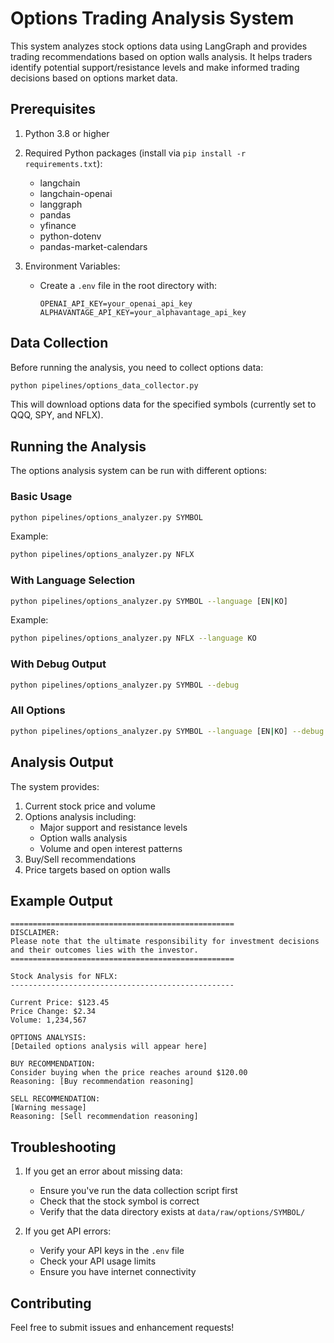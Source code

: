 # Options Trading Analysis System

This system analyzes stock options data using LangGraph and provides trading recommendations based on option walls analysis. It helps traders identify potential support/resistance levels and make informed trading decisions based on options market data.

## Prerequisites

1. Python 3.8 or higher
2. Required Python packages (install via `pip install -r requirements.txt`):
   - langchain
   - langchain-openai
   - langgraph
   - pandas
   - yfinance
   - python-dotenv
   - pandas-market-calendars

3. Environment Variables:
   - Create a `.env` file in the root directory with:
     ```
     OPENAI_API_KEY=your_openai_api_key
     ALPHAVANTAGE_API_KEY=your_alphavantage_api_key
     ```

## Data Collection

Before running the analysis, you need to collect options data:

```bash
python pipelines/options_data_collector.py
```

This will download options data for the specified symbols (currently set to QQQ, SPY, and NFLX).

## Running the Analysis

The options analysis system can be run with different options:

### Basic Usage
```bash
python pipelines/options_analyzer.py SYMBOL
```
Example:
```bash
python pipelines/options_analyzer.py NFLX
```

### With Language Selection
```bash
python pipelines/options_analyzer.py SYMBOL --language [EN|KO]
```
Example:
```bash
python pipelines/options_analyzer.py NFLX --language KO
```

### With Debug Output
```bash
python pipelines/options_analyzer.py SYMBOL --debug
```

### All Options
```bash
python pipelines/options_analyzer.py SYMBOL --language [EN|KO] --debug
```

## Analysis Output

The system provides:
1. Current stock price and volume
2. Options analysis including:
   - Major support and resistance levels
   - Option walls analysis
   - Volume and open interest patterns
3. Buy/Sell recommendations
4. Price targets based on option walls

## Example Output
```
==================================================
DISCLAIMER:
Please note that the ultimate responsibility for investment decisions and their outcomes lies with the investor.
==================================================

Stock Analysis for NFLX:
--------------------------------------------------

Current Price: $123.45
Price Change: $2.34
Volume: 1,234,567

OPTIONS ANALYSIS:
[Detailed options analysis will appear here]

BUY RECOMMENDATION:
Consider buying when the price reaches around $120.00
Reasoning: [Buy recommendation reasoning]

SELL RECOMMENDATION:
[Warning message]
Reasoning: [Sell recommendation reasoning]
```

## Troubleshooting

1. If you get an error about missing data:
   - Ensure you've run the data collection script first
   - Check that the stock symbol is correct
   - Verify that the data directory exists at `data/raw/options/SYMBOL/`

2. If you get API errors:
   - Verify your API keys in the `.env` file
   - Check your API usage limits
   - Ensure you have internet connectivity

## Contributing

Feel free to submit issues and enhancement requests! 